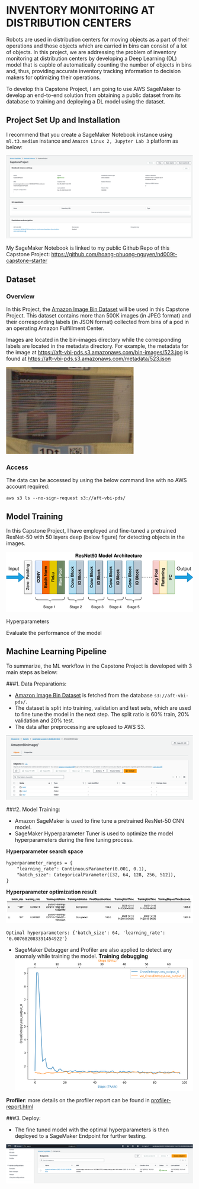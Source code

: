 # INVENTORY MONITORING AT DISTRIBUTION CENTERS

Robots are used in distribution centers for moving objects as a part of their operations and those objects which are carried in bins can consist of a lot of objects. In this project, we are addressing the problem of inventory monitoring at distribution centers by developing a Deep Learning (DL) model that is capble of automatically counting the number of objects in bins and, thus, providing accurate inventory tracking information to decision makers for optimizing their operations.

To develop this Capstone Project, I am going to use AWS SageMaker to develop an end-to-end solution from obtaining a public dataset from its database to training and deploying a DL model using the dataset. 

## Project Set Up and Installation
I recommend that you create a SageMaker Notebook instance using `ml.t3.medium` instance and `Amazon Linux 2, Jupyter Lab 3` platform as below:

![Notebook Setup](images/notebook_setup.png)

My SageMaker Notebook is linked to my public Github Repo of this Capstone Project: https://github.com/hoang-phuong-nguyen/nd009t-capstone-starter

## Dataset

### Overview
In this Project, the [Amazon Image Bin Dataset](https://registry.opendata.aws/amazon-bin-imagery/) will be used in this Capstone Project. This dataset contains more than 500K images (in JPEG format) and their corresponding labels  (in JSON format) collected from bins of a pod in an operating Amazon Fulfillment Center.

Images are located in the bin-images directory while the corresponding labels are located in the metadata directory. For example, the metadata for the image at https://aft-vbi-pds.s3.amazonaws.com/bin-images/523.jpg is found at https://aft-vbi-pds.s3.amazonaws.com/metadata/523.json

![Dataset example](images/data_523.jpeg)

### Access
The data can be accessed by using the below command line with no AWS account required:
```
aws s3 ls --no-sign-request s3://aft-vbi-pds/
```

## Model Training
In this Capstone Project, I have employed and fine-tuned a pretrained ResNet-50 with 50 layers deep (below figure) for detecting objects in the images. 

![Resnet50](images/resnet50.png)

Hyperparameters

Evaluate the performance of the model

## Machine Learning Pipeline
To summarize, the ML workflow in the Capstone Project is developed with 3 main steps as below:

###1. Data Preparations:
- [Amazon Image Bin Dataset](https://registry.opendata.aws/amazon-bin-imagery/) is fetched from the database `s3://aft-vbi-pds/`.
- The dataset is split into training, validation and test sets, which are used to fine tune the model in the next step. The split ratio is 60% train, 20% validation and 20% test.
- The data after preprocessing are uploaed to AWS S3.

![Upload data to S3](images/S3.png)

###2. Model Training:
- Amazon SageMaker is used to fine tune a pretrained ResNet-50 CNN model. 
- SageMaker Hyperparameter Tuner is used to optimize the model hyperparameters during the fine tuning process.

**Hyperparameter search space**
```
hyperparameter_ranges = {
    "learning_rate": ContinuousParameter(0.001, 0.1),
    "batch_size": CategoricalParameter([32, 64, 128, 256, 512]),
}
``` 

**Hyperparameter optimization result**
![Hyperparameter results](images/hpo.png)
```
Optimal hyperparameters: {'batch_size': 64, 'learning_rate': '0.007682083391454922'}
```


- SageMaker Debugger and Profiler are also applied to detect any anomaly while training the model.
**Training debugging**
![Debugging](images/training_debugging.png)

**Profiler**: more details on the profiler report can be found in [profiler-report.html](./ProfilerReport/profiler-output/profiler-report.html)

###3. Deploy:
- The fine tuned model with the optimal hyperparameters is then deployed to a SageMaker Endpoint for further testing. 

![Endpoint](images/endpoint.png)

